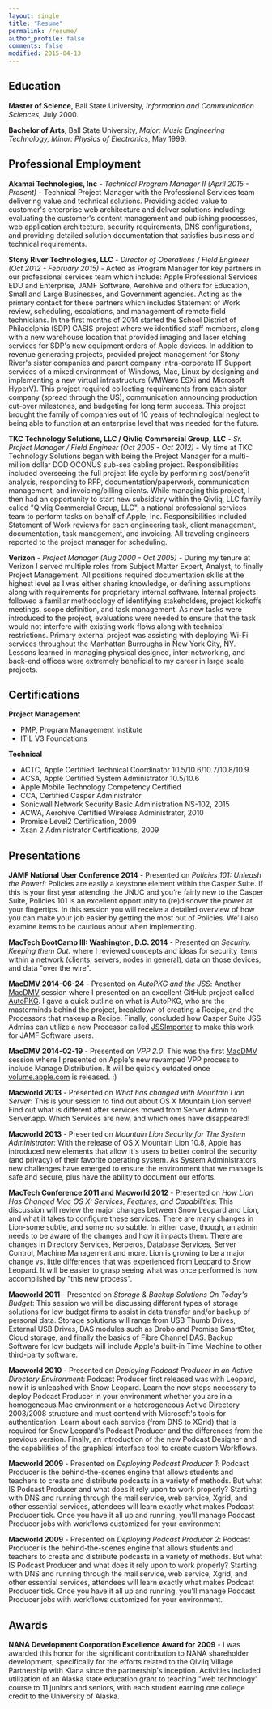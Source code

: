 ```yaml
---
layout: single
title: "Resume"
permalink: /resume/
author_profile: false
comments: false
modified: 2015-04-13
---
```


Education
---

**Master of Science**, Ball State University, *Information and Communication Sciences*, July 2000.

**Bachelor of Arts**, Ball State University, *Major: Music Engineering Technology, Minor: Physics of Electronics*, May 1999.

Professional Employment
---

**Akamai Technologies, Inc** - *Technical Program Manager II (April 2015 - Present)* - Technical Project Manager with the Professional Services team delivering value and technical solutions.  Providing added value to customer's enterprise web architecture and deliver solutions including: evaluating the customer's content management and publishing processes, web application architecture, security requirements, DNS configurations, and providing detailed solution documentation that satisfies business and technical requirements.

**Stony River Technologies, LLC** - *Director of Operations / Field Engineer (Oct 2012 - February 2015)* - Acted as Program Manager for key partners in our professional services team which include: Apple Professional Services EDU and Enterprise, JAMF Software, Aerohive and others for Education, Small and Large Businesses, and Government agencies.  Acting as the primary contact for these partners which includes Statement of Work review, scheduling, escalations, and management of remote field technicians.  In the first months of 2014 started the School District of Philadelphia (SDP) CASIS project where we identified staff members, along with a new warehouse location that provided imaging and laser etching services for SDP's new equipment orders of Apple devices.  In addition to revenue generating projects, provided project management for Stony River's sister companies and parent company intra-corporate IT Support services of a mixed environment of Windows, Mac, Linux by designing and implementing a new virtual infrastructure (VMWare ESXi and Microsoft HyperV).  This project required collecting requirements from each sister company (spread through the US), communication announcing production cut-over milestones, and budgeting for long term success.  This project brought the family of companies out of 10 years of technological neglect to being able to function at an enterprise level that was needed for the future.

**TKC Technology Solutions, LLC / Qivliq Commercial Group, LLC** - *Sr. Project Manager / Field Engineer (Oct 2005 - Oct 2012)* - My time at TKC Technology Solutions began with being the Project Manager for a multi-million dollar DOD OCONUS sub-sea cabling project.  Responsibilities included overseeing the full project life cycle by performing cost/benefit analysis, responding to RFP, documentation/paperwork, communication management, and invoicing/billing clients.  While managing this project, I then had an opportunity to start new subsidiary within the Qivliq, LLC family called "Qivliq Commercial Group, LLC", a national professional services team to perform tasks on behalf of Apple, Inc.  Responsibilities included Statement of Work reviews for each engineering task, client management, documentation, task management, and invoicing.  All traveling engineers reported to the project manager for scheduling.

**Verizon** - *Project Manager (Aug 2000 - Oct 2005)* - During my tenure at Verizon I served multiple roles from Subject Matter Expert, Analyst, to finally Project Management.  All positions required documentation skills at the highest level as I was either sharing knowledge, or defining assumptions along with requirements for proprietary internal software.  Internal projects followed a familiar methodology of identifying stakeholders, project kickoffs meetings, scope definition, and task management.  As new tasks were introduced to the project, evaluations were needed to ensure that the task would not interfere with existing work-flows along with technical restrictions.  Primary external project was assisting with deploying Wi-Fi services throughout the Manhattan Burroughs in New York City, NY.  Lessons learned in managing physical designed, inter-networking, and back-end offices were extremely beneficial to my career in large scale projects.

Certifications
---

**Project Management**

*   PMP, Program Management Institute
*   ITIL V3 Foundations

**Technical**

*   ACTC, Apple Certified Technical Coordinator 10.5/10.6/10.7/10.8/10.9
*   ACSA, Apple Certified System Administrator 10.5/10.6
*   Apple Mobile Technology Competency Certified
*   CCA, Certified Casper Administrator
*	Sonicwall Network Security Basic Administration NS-102, 2015
*   ACWA, Aerohive Certified Wireless Administrator, 2010
*   Promise Level2 Certification, 2009
*   Xsan 2 Administrator Certifications, 2009

Presentations
---

**JAMF National User Conference 2014** - Presented on *Policies 101: Unleash the Power!*: Policies are easily a keystone element within the Casper Suite. If this is your first year attending the JNUC and you’re fairly new to the Casper Suite, Policies 101 is an excellent opportunity to (re)discover the power at your fingertips. In this session you will receive a detailed overview of how you can make your job easier by getting the most out of Policies. We’ll also examine items to be cautious about when implementing. 

**MacTech BootCamp III: Washington, D.C. 2014** - Presented on *Security. Keeping them Out.* where I reviewed concepts and ideas for security items within a network (clients, servers, nodes in general), data on those devices, and data "over the wire".

**MacDMV 2014-06-24** - Presented on *AutoPKG and the JSS*: Another [MacDMV](http://macdmv.com) session where I presented on an excellent GitHub project called [AutoPKG](https://github.com/autopkg/autopkg/wiki).  I gave a quick outline on what is AutoPKG, who are the masterminds behind the project, breakdown of creating a Recipe, and the Processors that makeup a Recipe.  Finally, concluded how Casper Suite JSS Admins can utilize a new Processor called [JSSImporter](https://github.com/arubdesu/jss-autopkg-addon) to make this work for JAMF Software users.

**MacDMV 2014-02-19** - Presented on *VPP 2.0*: This was the first [MacDMV](http://macdmv.com) session where I presented on Apple's new revamped VPP process to include Manage Distribution.  It will be quickly outdated once [volume.apple.com](http://volume.apple.com) is released.  :)

**Macworld 2013** - Presented on *What has changed with Mountain Lion Server*: This is your session to find out about OS X Mountain Lion server! Find out what is different after services moved from Server Admin to Server.app. Which Services are new, and which ones have disappeared!

**Macworld 2013** - Presented on *Mountain Lion Security for The System Administrator*: With the release of OS X Mountain Lion 10.8, Apple has introduced new elements that allow it's users to better control the security (and privacy) of their favorite operating system. As System Administrators, new challenges have emerged to ensure the environment that we manage is safe and secure, plus have the ability to document our efforts.

**MacTech Conference 2011 and Macworld 2012** - Presented on *How Lion Has Changed Mac OS X: Services, Features, and Capabilities*: This discussion will review the major changes between Snow Leopard and Lion, and what it takes to configure these services. There are many changes in Lion-some subtle, and some no so subtle. In either case, though, an admin needs to be aware of the changes and how it impacts them. There are changes in Directory Services, Kerberos, Database Services, Server Control, Machine Management and more. Lion is growing to be a major change vs. little differences that was experienced from Leopard to Snow Leopard. It will be easier to grasp seeing what was once performed is now accomplished by "this new process".

**Macworld 2011** - Presented on *Storage & Backup Solutions On Today's Budget*: This session we will be discussing different types of storage solutions for low budget firms to assist in data transfer and/or backup of personal data. Storage solutions will range from USB Thumb Drives, External USB Drives, DAS modules such as Drobo and Promise SmartStor, Cloud storage, and finally the basics of Fibre Channel DAS. Backup Software for low budgets will include Apple's built-in Time Machine to other third-party software.

**Macworld 2010** - Presented on *Deploying Podcast Producer in an Active Directory Environment*: Podcast Producer first released was with Leopard, now it is unleashed with Snow Leopard. Learn the new steps necessary to deploy Podcast Producer in your environment whether you are in a homogeneous Mac environment or a heterogeneous Active Directory 2003/2008 structure and must contend with Microsoft's tools for authentication. Learn about each service (from DNS to XGrid) that is required for Snow Leopard's Podcast Producer and the differences from the previous version. Finally, an introduction of the new Podcast Designer and the capabilities of the graphical interface tool to create custom Workflows.

**Macworld 2009** - Presented on *Deploying Podcast Producer 1*: Podcast Producer is the behind-the-scenes engine that allows students and teachers to create and distribute podcasts in a variety of methods. But what IS Podcast Producer and what does it rely upon to work properly? Starting with DNS and running through the mail service, web service, Xgrid, and other essential services, attendees will learn exactly what makes Podcast Producer tick. Once you have it all up and running, you'll manage Podcast Producer jobs with workflows customized for your environment

**Macworld 2009** - Presented on *Deploying Podcast Producer 2*: Podcast Producer is the behind-the-scenes engine that allows students and teachers to create and distribute podcasts in a variety of methods. But what IS Podcast Producer and what does it rely upon to work properly? Starting with DNS and running through the mail service, web service, Xgrid, and other essential services, attendees will learn exactly what makes Podcast Producer tick. Once you have it all up and running, you'll manage Podcast Producer jobs with workflows customized for your environment.

Awards
---

**NANA Development Corporation Excellence Award for 2009** - I was awarded this honor for the significant contribution to NANA shareholder development, specifically for the efforts related to the Qivliq Village Partnership with Kiana since the partnership's inception. Activities included utilization of an Alaska state education grant to teaching "web technology" course to 11 juniors and seniors, with each student earning one college credit to the University of Alaska.
